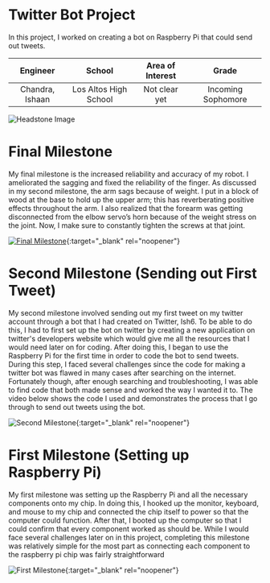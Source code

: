 ﻿# Twitter Bot Project
In this project, I worked on creating a bot on Raspberry Pi that could send out tweets.

| **Engineer** | **School** | **Area of Interest** | **Grade** |
|:--:|:--:|:--:|:--:|
| Chandra, Ishaan | Los Altos High School | Not clear yet | Incoming Sophomore

![Headstone Image](https://bluestampengineering.com/wp-content/uploads/2016/05/improve.jpg)
  
# Final Milestone
My final milestone is the increased reliability and accuracy of my robot. I ameliorated the sagging and fixed the reliability of the finger. As discussed in my second milestone, the arm sags because of weight. I put in a block of wood at the base to hold up the upper arm; this has reverberating positive effects throughout the arm. I also realized that the forearm was getting disconnected from the elbow servo’s horn because of the weight stress on the joint. Now, I make sure to constantly tighten the screws at that joint. 

[![Final Milestone](https://res.cloudinary.com/marcomontalbano/image/upload/v1612573869/video_to_markdown/images/youtube--F7M7imOVGug-c05b58ac6eb4c4700831b2b3070cd403.jpg )](https://www.youtube.com/watch?v=F7M7imOVGug&feature=emb_logo "Final Milestone"){:target="_blank" rel="noopener"}

# Second Milestone (Sending out First Tweet)
My second milestone involved sending out my first tweet on my twitter account through a bot that I had created on Twitter, Ish6. To be able to do this, I had to first set up the bot on twitter by creating a new application on twitter's developers website which would give me all the resources that I would need later on for coding. After doing this, I began to use the Raspberry Pi for the first time in order to code the bot to send tweets. During this step, I faced several challenges since the code for making a twitter bot was flawed in many cases after searching on the internet. Fortunately though, after enough searching and troubleshooting, I was able to find code that both made sense and worked the way I wanted it to. The video below shows the code I used and demonstrates the process that I go through to send out tweets using the bot.

![Second Milestone](https://www.youtube.com/watch?v=1IejuCmTM1U){:target="_blank" rel="noopener"}

# First Milestone (Setting up Raspberry Pi)
My first milestone was setting up the Raspberry Pi and all the necessary components onto my chip. In doing this, I hooked up the monitor, keyboard, and mouse to my chip and connected the chip itself to power so that the computer could function. After that, I booted up the computer so that I could confirm that every component worked as should be. While I would face several challenges later on in this project, completing this milestone was relatively simple for the most part as connecting each component to the raspberry pi chip was fairly straightforward

![First Milestone](https://user-images.githubusercontent.com/88210053/127756677-0b3570e7-999f-49e4-8263-8bb99dcdf79a.png){:target="_blank" rel="noopener"}
